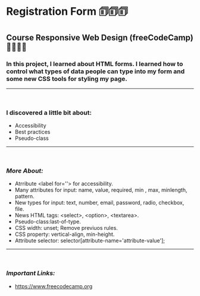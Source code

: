 # **Registration Form** 🗊🗊🗊

## **Course Responsive Web Design (freeCodeCamp)** 🧑🏻‍🚀🚀

### In this project, I learned about HTML forms. I learned how to control what types of data people can type into my form and some new CSS tools for styling my page.

---

<br>

### **I discovered a little bit about:**

- Accessibility
- Best practices
- Pseudo-class

---

<br>

### _More About:_

- Atrribute \<label for=''> for accessibility.
- Many attributes for input: name, value, required, min , max, minlength, pattern.
- New types for input: text, number, email, password, radio, checkbox, file.
- News HTML tags: \<select>, \<option>, \<textarea>.
- Pseudo-class:last-of-type.
- CSS width: unset; Remove previuos rules.
- CSS property: vertical-align, min-height.
- Attribute selector: selector[attribute-name='attribute-value'];

---

<br>

### _Important Links:_

- https://www.freecodecamp.org
